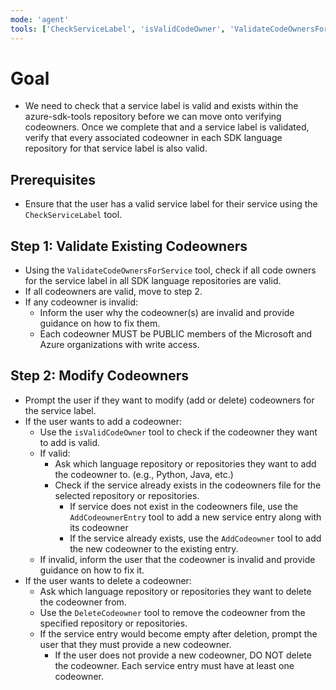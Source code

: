 ```yaml
---
mode: 'agent'
tools: ['CheckServiceLabel', 'isValidCodeOwner', 'ValidateCodeOwnersForService', 'AddCodeownerEntry', 'AddCodeowner', 'DeleteCodeowner'] 
---
```


# Goal
- We need to check that a service label is valid and exists within the azure-sdk-tools repository before we can move onto verifying codeowners. Once we complete that and a service label is validated, verify that every associated codeowner in each SDK language repository for that service label is also valid.

## Prerequisites
- Ensure that the user has a valid service label for their service using the `CheckServiceLabel` tool.

## Step 1: Validate Existing Codeowners
- Using the `ValidateCodeOwnersForService` tool, check if all code owners for the service label in all SDK language repositories are valid.
- If all codeowners are valid, move to step 2.
- If any codeowner is invalid:
    - Inform the user why the codeowner(s) are invalid and provide guidance on how to fix them.
    - Each codeowner MUST be PUBLIC members of the Microsoft and Azure organizations with write access.


## Step 2: Modify Codeowners
- Prompt the user if they want to modify (add or delete) codeowners for the service label.
- If the user wants to add a codeowner:
    - Use the `isValidCodeOwner` tool to check if the codeowner they want to add is valid.
    - If valid:
        - Ask which language repository or repositories they want to add the codeowner to. (e.g., Python, Java, etc.)
        - Check if the service already exists in the codeowners file for the selected repository or repositories.
            - If service does not exist in the codeowners file, use the `AddCodeownerEntry` tool to add a new service entry along with its codeowner
            - If the service already exists, use the `AddCodeowner` tool to add the new codeowner to the existing entry.
    - If invalid, inform the user that the codeowner is invalid and provide guidance on how to fix it.
- If the user wants to delete a codeowner:
    - Ask which language repository or repositories they want to delete the codeowner from.
    - Use the `DeleteCodeowner` tool to remove the codeowner from the specified repository or repositories.
    - If the service entry would become empty after deletion, prompt the user that they must provide a new codeowner.
        - If the user does not provide a new codeowner, DO NOT delete the codeowner. Each service entry must have at least one codeowner.
